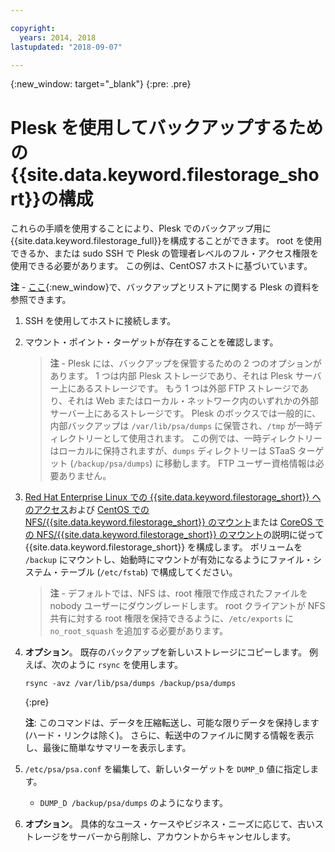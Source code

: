 ```yaml
---

copyright:
  years: 2014, 2018
lastupdated: "2018-09-07"

---
```

{:new_window: target="_blank"}
{:pre: .pre}
 
# Plesk を使用してバックアップするための{{site.data.keyword.filestorage_short}}の構成

これらの手順を使用することにより、Plesk でのバックアップ用に{{site.data.keyword.filestorage_full}}を構成することができます。 root を使用できるか、または sudo SSH で Plesk の管理者レベルのフル・アクセス権限を使用できる必要があります。 この例は、CentOS7 ホストに基づいています。

**注** - [ここ](https://docs.plesk.com/en-US/12.5/administrator-guide/backing-up-and-restoration.59256/){:new_window}で、バックアップとリストアに関する Plesk の資料を参照できます。

1. SSH を使用してホストに接続します。

2. マウント・ポイント・ターゲットが存在することを確認します。 <br />
   >**注** - Plesk には、バックアップを保管するための 2 つのオプションがあります。 1 つは内部 Plesk ストレージであり、それは Plesk サーバー上にあるストレージです。 もう 1 つは外部 FTP ストレージであり、それは Web またはローカル・ネットワーク内のいずれかの外部サーバー上にあるストレージです。 Plesk のボックスでは一般的に、内部バックアップは `/var/lib/psa/dumps` に保管され、`/tmp` が一時ディレクトリーとして使用されます。 この例では、一時ディレクトリーはローカルに保持されますが、`dumps` ディレクトリーは STaaS ターゲット (`/backup/psa/dumps`) に移動します。 FTP ユーザー資格情報は必要ありません。
   
3. [Red Hat Enterprise Linux での {{site.data.keyword.filestorage_short}} へのアクセス](accessing-file-storage-linux.html)および [CentOS での NFS/{{site.data.keyword.filestorage_short}} のマウント](mounting-nsf-file-storage.html)または [CoreOS での NFS/{{site.data.keyword.filestorage_short}} のマウント](mounting-storage-coreos.html)の説明に従って {{site.data.keyword.filestorage_short}} を構成します。 ボリュームを `/backup` にマウントし、始動時にマウントが有効になるようにファイル・システム・テーブル (`/etc/fstab`) で構成してください。 <br />
   >**注** - デフォルトでは、NFS は、root 権限で作成されたファイルを nobody ユーザーにダウングレードします。 root クライアントが NFS 共有に対する root 権限を保持できるように、`/etc/exports` に `no_root_squash` を追加する必要があります。 <br />

4. **オプション**。 既存のバックアップを新しいストレージにコピーします。 例えば、次のように `rsync` を使用します。
   ```
   rsync -avz /var/lib/psa/dumps /backup/psa/dumps
   ```
   {:pre}
    
    **注**: このコマンドは、データを圧縮転送し、可能な限りデータを保持します (ハード・リンクは除く)。 さらに、転送中のファイルに関する情報を表示し、最後に簡単なサマリーを表示します。
    
5. `/etc/psa/psa.conf` を編集して、新しいターゲットを `DUMP_D` 値に指定します。 
    - `DUMP_D /backup/psa/dumps` のようになります。 

6. **オプション**。 具体的なユース・ケースやビジネス・ニーズに応じて、古いストレージをサーバーから削除し、アカウントからキャンセルします。

